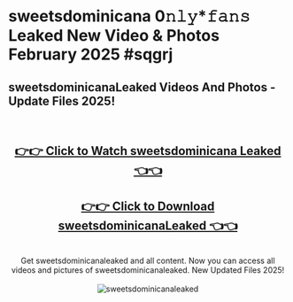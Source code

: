 # sweetsdominicana 0𝚗𝚕𝚢*𝚏𝚊𝚗𝚜 Leaked New Video & Photos February 2025 #sqgrj

<h2>sweetsdominicanaLeaked Videos And Photos - Update Files 2025!</h2>
<br>
<div align="center">
<h2><a href="https://mediaupload.pro?title=sweetsdominicana&ref=11F" rel="nofollow">👉👉 Click to Watch sweetsdominicana Leaked 👈👈</a></h2>
<h2><a href="https://mediaupload.pro?title=sweetsdominicana&ref=11F" rel="nofollow">👉👉 Click to Download sweetsdominicanaLeaked 👈👈</a></h2>
<br>
Get sweetsdominicanaleaked and all content. Now you can access all videos and pictures of sweetsdominicanaleaked. New Updated Files 2025!
<br>
<br>
<a href="https://mediaupload.pro?title=sweetsdominicana&ref=11F" rel="nofollow" data-target="animated-image.originalLink"><img src="https://i.ibb.co/Gkj2r4b/banner.png" alt="sweetsdominicanaleaked" style="max-width: 100%; display: inline-block;" data-target="animated-image.originalImage"></a>
</div>
<br>

